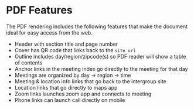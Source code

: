 # PDF Features

The PDF rendering includes the following features that make the document ideal for easy access from the web.

- Header with section title and page number
- Cover has QR code that links back to the `site_url`
- Outline includes day/region/zipcode(s) so PDF reader will show a table of contents
- Anchor links in the meeting index go directly to the meeting for that day
- Meetings are organized by day -> region -> time
- Meeting & location info links that go back to the intergroup site
- Location links that go directly to maps app
- Zoom links launches zoom app and connects to meeting
- Phone links can launch call directly on mobile
